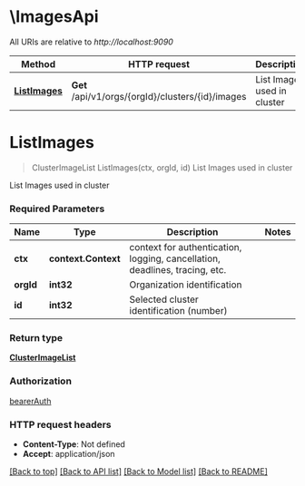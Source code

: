# \ImagesApi

All URIs are relative to *http://localhost:9090*

Method | HTTP request | Description
------------- | ------------- | -------------
[**ListImages**](ImagesApi.md#ListImages) | **Get** /api/v1/orgs/{orgId}/clusters/{id}/images | List Images used in cluster


# **ListImages**
> ClusterImageList ListImages(ctx, orgId, id)
List Images used in cluster

List Images used in cluster

### Required Parameters

Name | Type | Description  | Notes
------------- | ------------- | ------------- | -------------
 **ctx** | **context.Context** | context for authentication, logging, cancellation, deadlines, tracing, etc.
  **orgId** | **int32**| Organization identification | 
  **id** | **int32**| Selected cluster identification (number) | 

### Return type

[**ClusterImageList**](ClusterImageList.md)

### Authorization

[bearerAuth](../README.md#bearerAuth)

### HTTP request headers

 - **Content-Type**: Not defined
 - **Accept**: application/json

[[Back to top]](#) [[Back to API list]](../README.md#documentation-for-api-endpoints) [[Back to Model list]](../README.md#documentation-for-models) [[Back to README]](../README.md)

